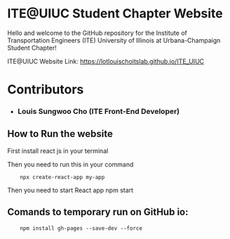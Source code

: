 # ITE@UIUC Student Chapter Website
Hello and welcome to the GitHub repository for the Institute of Transportation Engineers (ITE) University of Illinois at Urbana-Champaign Student Chapter!

ITE@UIUC Website Link: https://lotlouischoitslab.github.io/ITE_UIUC


# Contributors

- ### Louis Sungwoo Cho (ITE Front-End Developer)

## How to Run the website
First install react js in your terminal

Then you need to run this in your command

        npx create-react-app my-app

Then you need to start React app
        npm start

## Comands to temporary run on GitHub io: 

        npm install gh-pages --save-dev --force 

